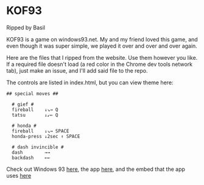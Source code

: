 # KOF93

Ripped by Basil

KOF93 is a game on windows93.net. My and my friend loved this game, and even though it was super simple, we played it over and over and over again.

Here are the files that I ripped from the website. Use them however you like. If a required file doesn't load (a red color in the Chrome dev tools network tab), just make an issue, and I'll add said file to the repo.

The controls are listed in index.html, but you can view theme here:

```
## special moves ##

  # gief #
  fireball    ↓↘→ Q 
  tatsu       ↓↙← Q 

  # honda #
  fireball    ↓↘→ SPACE
  honda-press ↓2sec ↑ SPACE  

  # dash invincible #
  dash        →→
  backdash    ←←
```

Check out Windows 93 [here](http://www.windows93.net), the app [here](http://www.windows93.net/#!kof93), and the embed that the app uses [here](http://www.windows93.net/c/programs/kof93/)